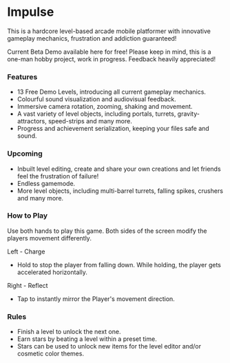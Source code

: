 # Impulse
This is a hardcore level-based arcade mobile platformer with innovative gameplay mechanics, frustration and addiction guaranteed!

Current Beta Demo available here for free! 
Please keep in mind, this is a one-man hobby project, work in progress. Feedback heavily appreciated!

### Features
* 13 Free Demo Levels, introducing all current gameplay mechanics.
* Colourful sound visualization and audiovisual feedback.
* Immersive camera rotation, zooming, shaking and movement.
* A vast variety of level objects, including portals, turrets, gravity-attractors, speed-strips and many more.
* Progress and achievement serialization, keeping your files safe and sound.

### Upcoming
* Inbuilt level editing, create and share your own creations and let friends feel the frustration of failure!
* Endless gamemode.
* More level objects, including multi-barrel turrets, falling spikes, crushers and many more.

### How to Play
Use both hands to play this game.
Both sides of the screen modify the players movement differently.

Left - Charge
* Hold to stop the player from falling down. While holding, the player gets accelerated horizontally.

Right - Reflect
* Tap to instantly mirror the Player's movement direction.

### Rules
* Finish a level to unlock the next one. 
* Earn stars by beating a level within a preset time. 
* Stars can be used to unlock new items for the level editor and/or cosmetic color themes.
